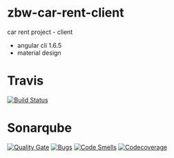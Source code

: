 # zbw-car-rent-client
car rent project - client
- angular cli 1.6.5
- material design

# Travis
[![Build Status](https://travis-ci.org/bschaeublin/zbw-car-rent-client.svg?branch=develop)](https://travis-ci.org/bschaeublin/zbw-car-rent-client)

# Sonarqube
[![Quality Gate](https://sonarcloud.io/api/project_badges/measure?project=zbw-car-rent-client&metric=alert_status)](https://sonarcloud.io/dashboard?id=zbw-car-rent-client)
[![Bugs](https://sonarcloud.io/api/project_badges/measure?project=zbw-car-rent-client&metric=bugs)](https://sonarcloud.io/project/issues?id=zbw-car-rent-client&resolved=false&types=BUG)
[![Code Smells](https://sonarcloud.io/api/project_badges/measure?project=zbw-car-rent-client&metric=code_smells)](https://sonarcloud.io/project/issues?id=zbw-car-rent-client&resolved=false&types=CODE_SMELL)
[![Codecoverage](https://sonarcloud.io/api/project_badges/measure?project=zbw-car-rent-client&metric=coverage)](https://sonarcloud.io/component_measures?id=zbw-car-rent-client&metric=coverage)
